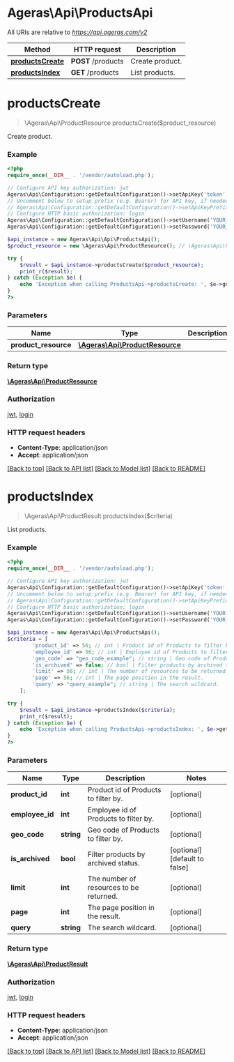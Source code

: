 # Ageras\Api\ProductsApi

All URIs are relative to *https://api.ageras.com/v2*

Method | HTTP request | Description
------------- | ------------- | -------------
[**productsCreate**](ProductsApi.md#productsCreate) | **POST** /products | Create product.
[**productsIndex**](ProductsApi.md#productsIndex) | **GET** /products | List products.


# **productsCreate**
> \Ageras\Api\ProductResource productsCreate($product_resource)

Create product.

### Example
```php
<?php
require_once(__DIR__ . '/vendor/autoload.php');

// Configure API key authorization: jwt
Ageras\Api\Configuration::getDefaultConfiguration()->setApiKey('token', 'YOUR_API_KEY');
// Uncomment below to setup prefix (e.g. Bearer) for API key, if needed
// Ageras\Api\Configuration::getDefaultConfiguration()->setApiKeyPrefix('token', 'Bearer');
// Configure HTTP basic authorization: login
Ageras\Api\Configuration::getDefaultConfiguration()->setUsername('YOUR_USERNAME');
Ageras\Api\Configuration::getDefaultConfiguration()->setPassword('YOUR_PASSWORD');

$api_instance = new Ageras\Api\Api\ProductsApi();
$product_resource = new \Ageras\Api\ProductResource(); // \Ageras\Api\ProductResource | 

try {
    $result = $api_instance->productsCreate($product_resource);
    print_r($result);
} catch (Exception $e) {
    echo 'Exception when calling ProductsApi->productsCreate: ', $e->getMessage(), PHP_EOL;
}
?>
```

### Parameters

Name | Type | Description  | Notes
------------- | ------------- | ------------- | -------------
 **product_resource** | [**\Ageras\Api\ProductResource**](../Model/\Ageras\Api\ProductResource.md)|  |

### Return type

[**\Ageras\Api\ProductResource**](../Model/ProductResource.md)

### Authorization

[jwt](../../README.md#jwt), [login](../../README.md#login)

### HTTP request headers

 - **Content-Type**: application/json
 - **Accept**: application/json

[[Back to top]](#) [[Back to API list]](../../README.md#documentation-for-api-endpoints) [[Back to Model list]](../../README.md#documentation-for-models) [[Back to README]](../../README.md)

# **productsIndex**
> \Ageras\Api\ProductResult productsIndex($criteria)

List products.

### Example
```php
<?php
require_once(__DIR__ . '/vendor/autoload.php');

// Configure API key authorization: jwt
Ageras\Api\Configuration::getDefaultConfiguration()->setApiKey('token', 'YOUR_API_KEY');
// Uncomment below to setup prefix (e.g. Bearer) for API key, if needed
// Ageras\Api\Configuration::getDefaultConfiguration()->setApiKeyPrefix('token', 'Bearer');
// Configure HTTP basic authorization: login
Ageras\Api\Configuration::getDefaultConfiguration()->setUsername('YOUR_USERNAME');
Ageras\Api\Configuration::getDefaultConfiguration()->setPassword('YOUR_PASSWORD');

$api_instance = new Ageras\Api\Api\ProductsApi();
$criteria = [
        'product_id' => 56; // int | Product id of Products to filter by.
        'employee_id' => 56; // int | Employee id of Products to filter by.
        'geo_code' => "geo_code_example"; // string | Geo code of Products to filter by.
        'is_archived' => false; // bool | Filter products by archived status.
        'limit' => 56; // int | The number of resources to be returned.
        'page' => 56; // int | The page position in the result.
        'query' => "query_example"; // string | The search wildcard.
    ];

try {
    $result = $api_instance->productsIndex($criteria);
    print_r($result);
} catch (Exception $e) {
    echo 'Exception when calling ProductsApi->productsIndex: ', $e->getMessage(), PHP_EOL;
}
?>
```

### Parameters

Name | Type | Description  | Notes
------------- | ------------- | ------------- | -------------
 **product_id** | **int**| Product id of Products to filter by. | [optional]
 **employee_id** | **int**| Employee id of Products to filter by. | [optional]
 **geo_code** | **string**| Geo code of Products to filter by. | [optional]
 **is_archived** | **bool**| Filter products by archived status. | [optional] [default to false]
 **limit** | **int**| The number of resources to be returned. | [optional]
 **page** | **int**| The page position in the result. | [optional]
 **query** | **string**| The search wildcard. | [optional]

### Return type

[**\Ageras\Api\ProductResult**](../Model/ProductResult.md)

### Authorization

[jwt](../../README.md#jwt), [login](../../README.md#login)

### HTTP request headers

 - **Content-Type**: application/json
 - **Accept**: application/json

[[Back to top]](#) [[Back to API list]](../../README.md#documentation-for-api-endpoints) [[Back to Model list]](../../README.md#documentation-for-models) [[Back to README]](../../README.md)

